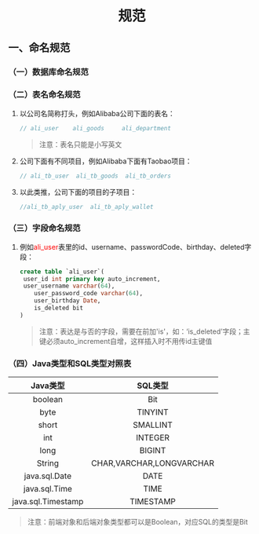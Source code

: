 <h1 align="center">规范</h1>

## 一、命名规范

### （一）数据库命名规范

### （二）表名命名规范

1. 以公司名简称打头，例如Alibaba公司下面的表名：

   ```java
   // ali_user    ali_goods     ali_department
   ```

   > 注意：表名只能是小写英文

2. 公司下面有不同项目，例如Alibaba下面有Taobao项目：

   ```java
   // ali_tb_user  ali_tb_goods  ali_tb_orders 
   ```

3. 以此类推，公司下面的项目的子项目：

   ```java
   //ali_tb_aply_user  ali_tb_aply_wallet
   ```

### （三）字段命名规范

1. 例如<span style="color:red">ali_user</span>表里的id、username、passwordCode、birthday、deleted字段：

   ```sql
   create table `ali_user`(
   	user_id int primary key auto_increment,
   	user_username varchar(64),
       user_password_code varchar(64),
       user_birthday Date,
       is_deleted bit
   )
   ```

   > 注意：表达是与否的字段，需要在前加'is'，如：‘is_deleted’字段；主键必须auto_increment自增，这样插入时不用传id主键值

### （四）Java类型和SQL类型对照表

|      Java类型      |         SQL类型          |
| :----------------: | :----------------------: |
|      boolean       |           Bit            |
|        byte        |         TINYINT          |
|       short        |         SMALLINT         |
|        int         |         INTEGER          |
|        long        |          BIGINT          |
|       String       | CHAR,VARCHAR,LONGVARCHAR |
|   java.sql.Date    |           DATE           |
|   java.sql.Time    |           TIME           |
| java.sql.Timestamp |        TIMESTAMP         |

> 注意：前端对象和后端对象类型都可以是Boolean，对应SQL的类型是Bit